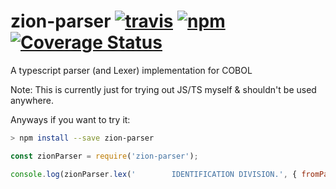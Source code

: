 # zion-parser [![travis][travis-image]][travis-url] [![npm][npm-image]][npm-url] [![Coverage Status](https://coveralls.io/repos/github/jakobwgnr/zion-parser/badge.svg)](https://coveralls.io/github/jakobwgnr/zion-parser)

[travis-image]: https://travis-ci.org/jakobwgnr/zion-parser.svg?branch=master
[travis-url]: https://travis-ci.org/jakobwgnr/zion-parser
[npm-image]: https://img.shields.io/npm/v/zion-parser.svg
[npm-url]: https://www.npmjs.com/package/zion-parser
[coverage-image]: https://img.shields.io/codecov/c/github/jakobwgnr/zion-parser/master.svg?style=flat-square
[coverage-url]: https://codecov.io/gh/jakobwgnr/zion-parser/


A typescript parser (and Lexer) implementation for COBOL

Note: This is currently just for trying out JS/TS myself & shouldn't be used anywhere.

Anyways if you want to try it:

```bash
> npm install --save zion-parser
```

```js
const zionParser = require('zion-parser');

console.log(zionParser.lex('        IDENTIFICATION DIVISION.', { fromPath: false }));
```